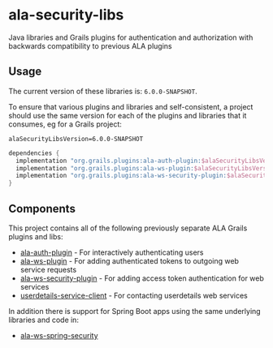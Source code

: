 # ala-security-libs
Java libraries and Grails plugins for authentication and authorization with backwards compatibility to previous
ALA plugins

Usage
-----

The current version of these libraries is: `6.0.0-SNAPSHOT`.

To ensure that various plugins and libraries and self-consistent, a project should use the same version for
each of the plugins and libraries that it consumes, eg for a Grails project:

```gradle.properties
alaSecurityLibsVersion=6.0.0-SNAPSHOT
```

```build.gradle
dependencies {
  implementation "org.grails.plugins:ala-auth-plugin:$alaSecurityLibsVersion"
  implementation "org.grails.plugins:ala-ws-plugin:$alaSecurityLibsVersion"
  implementation "org.grails.plugins:ala-ws-security-plugin:$alaSecurityLibsVersion"
}
```

Components
----------

This project contains all of the following previously separate ALA Grails plugins and libs:

- [ala-auth-plugin](ala-auth) - For interactively authenticating users
- [ala-ws-plugin](ala-ws-plugin) - For adding authenticated tokens to outgoing web service requests
- [ala-ws-security-plugin](ala-ws-security-plugin) - For adding access token authentication for web services
- [userdetails-service-client](userdetails-service-client) - For contacting userdetails web services

In addition there is support for Spring Boot apps using the same underlying libraries and code in:

- [ala-ws-spring-security](ala-ws-spring-security)


